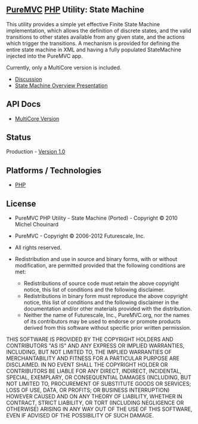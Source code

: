 ## [PureMVC](http://puremvc.github.com/) [PHP](https://github.com/PureMVC/puremvc-php-multicore-framework/wiki) Utility: State Machine
This utility provides a simple yet effective Finite State Machine implementation, which allows the definition of discrete states, and the valid transitions to other states available from any given state, and the actions which trigger the transitions. A mechanism is provided for defining the entire state machine in XML and having a fully populated StateMachine injected into the PureMVC app. 

Currently, only a MultiCore version is included.

* [Discussion](http://forums.puremvc.org/index.php?topic=2061.0)
* [State Machine Overview Presentation](http://puremvc.tv/#P003/)

## API Docs
* [MultiCore Version](http://puremvc.org/pages/docs/PHP/Utility_PHP_StateMachine/doc-standard/)

## Status
Production - [Version 1.0](https://github.com/PureMVC/puremvc-php-util-statemachine/blob/master/VERSION)

## Platforms / Technologies
* [PHP](http://en.wikipedia.org/wiki/PHP)

## License
* PureMVC PHP Utility - State Machine (Ported) - Copyright © 2010 Michel Chouinard
* PureMVC - Copyright © 2006-2012 Futurescale, Inc.
* All rights reserved.

* Redistribution and use in source and binary forms, with or without modification, are permitted provided that the following conditions are met:

  * Redistributions of source code must retain the above copyright notice, this list of conditions and the following disclaimer.
  * Redistributions in binary form must reproduce the above copyright notice, this list of conditions and the following disclaimer in the documentation and/or other materials provided with the distribution.
  * Neither the name of Futurescale, Inc., PureMVC.org, nor the names of its contributors may be used to endorse or promote products derived from this software without specific prior written permission.

THIS SOFTWARE IS PROVIDED BY THE COPYRIGHT HOLDERS AND CONTRIBUTORS "AS IS" AND ANY EXPRESS OR IMPLIED WARRANTIES, INCLUDING, BUT NOT LIMITED TO, THE IMPLIED WARRANTIES OF MERCHANTABILITY AND FITNESS FOR A PARTICULAR PURPOSE ARE DISCLAIMED. IN NO EVENT SHALL THE COPYRIGHT HOLDER OR CONTRIBUTORS BE LIABLE FOR ANY DIRECT, INDIRECT, INCIDENTAL, SPECIAL, EXEMPLARY, OR CONSEQUENTIAL DAMAGES (INCLUDING, BUT NOT LIMITED TO, PROCUREMENT OF SUBSTITUTE GOODS OR SERVICES; LOSS OF USE, DATA, OR PROFITS; OR BUSINESS INTERRUPTION) HOWEVER CAUSED AND ON ANY THEORY OF LIABILITY, WHETHER IN CONTRACT, STRICT LIABILITY, OR TORT (INCLUDING NEGLIGENCE OR OTHERWISE) ARISING IN ANY WAY OUT OF THE USE OF THIS SOFTWARE, EVEN IF ADVISED OF THE POSSIBILITY OF SUCH DAMAGE.
